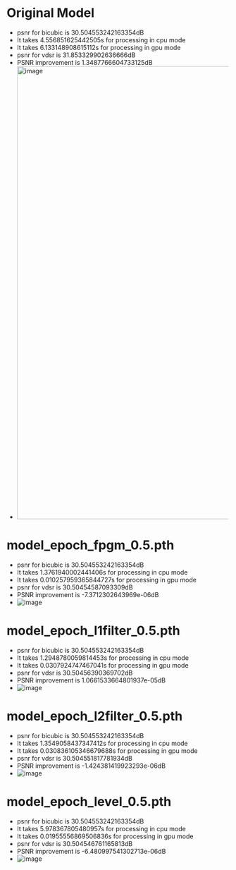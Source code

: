 # Original Model
- psnr for bicubic is 30.504553242163354dB
- It takes 4.556851625442505s for processing in cpu mode
- It takes 6.133148908615112s for processing in gpu mode
- psnr for vdsr is 31.853329902636666dB
- PSNR improvement is 1.3487766604733125dB
- <img width="1028" alt="image" src="https://user-images.githubusercontent.com/22122136/206086849-444651cb-bb91-46b9-92ed-45ac7c4c2bfb.png">

# model_epoch_fpgm_0.5.pth

- psnr for bicubic is 30.504553242163354dB
- It takes 1.3761940002441406s for processing in cpu mode
- It takes 0.010257959365844727s for processing in gpu mode
- psnr for vdsr is 30.50454587093309dB
- PSNR improvement is -7.3712302643969e-06dB
- ![image](https://user-images.githubusercontent.com/22122136/206094373-bd006134-93e9-4412-b913-322dc7df62e1.png)

# model_epoch_l1filter_0.5.pth

- psnr for bicubic is 30.504553242163354dB
- It takes 1.2948780059814453s for processing in cpu mode
- It takes 0.0307924747467041s for processing in gpu mode
- psnr for vdsr is 30.50456390369702dB
- PSNR improvement is 1.0661533664801937e-05dB
- ![image](https://user-images.githubusercontent.com/22122136/206094685-069eec06-9769-43d6-84e3-9e8219a7a005.png)

# model_epoch_l2filter_0.5.pth
- psnr for bicubic is 30.504553242163354dB
- It takes 1.3549058437347412s for processing in cpu mode
- It takes 0.030836105346679688s for processing in gpu mode
- psnr for vdsr is 30.504551817781934dB
- PSNR improvement is -1.424381419923293e-06dB
- ![image](https://user-images.githubusercontent.com/22122136/206094911-4f914894-380d-4fc7-99c4-a046c92154bb.png)

# model_epoch_level_0.5.pth
- psnr for bicubic is 30.504553242163354dB
- It takes 5.978367805480957s for processing in cpu mode
- It takes 0.01955556869506836s for processing in gpu mode
- psnr for vdsr is 30.504546761165813dB
- PSNR improvement is -6.480997541302713e-06dB
- ![image](https://user-images.githubusercontent.com/22122136/206095104-8e746f4a-c1e8-4b68-bd4b-15a29d6c2968.png)

